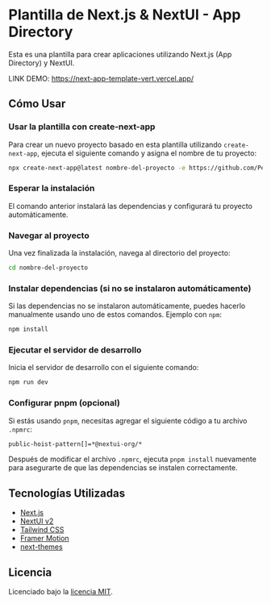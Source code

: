 # Plantilla de Next.js & NextUI - App Directory

Esta es una plantilla para crear aplicaciones utilizando Next.js (App Directory) y NextUI.

LINK DEMO: https://next-app-template-vert.vercel.app/

## Cómo Usar

### Usar la plantilla con create-next-app

Para crear un nuevo proyecto basado en esta plantilla utilizando `create-next-app`, ejecuta el siguiente comando y asigna el nombre de tu proyecto:

```bash
npx create-next-app@latest nombre-del-proyecto -e https://github.com/PercyTuncar/next-app-template
```

### Esperar la instalación

El comando anterior instalará las dependencias y configurará tu proyecto automáticamente.

### Navegar al proyecto

Una vez finalizada la instalación, navega al directorio del proyecto:

```bash
cd nombre-del-proyecto
```

### Instalar dependencias (si no se instalaron automáticamente)

Si las dependencias no se instalaron automáticamente, puedes hacerlo manualmente usando uno de estos comandos. Ejemplo con `npm`:

```bash
npm install
```

### Ejecutar el servidor de desarrollo

Inicia el servidor de desarrollo con el siguiente comando:

```bash
npm run dev
```

### Configurar pnpm (opcional)

Si estás usando `pnpm`, necesitas agregar el siguiente código a tu archivo `.npmrc`:

```bash
public-hoist-pattern[]=*@nextui-org/*
```

Después de modificar el archivo `.npmrc`, ejecuta `pnpm install` nuevamente para asegurarte de que las dependencias se instalen correctamente.

## Tecnologías Utilizadas

- [Next.js](https://nextjs.org/docs/getting-started)
- [NextUI v2](https://nextui.org/)
- [Tailwind CSS](https://tailwindcss.com/)
- [Framer Motion](https://www.framer.com/motion/)
- [next-themes](https://github.com/pacocoursey/next-themes)

## Licencia

Licenciado bajo la [licencia MIT](https://github.com/nextui-org/next-app-template/blob/main/LICENSE).
```